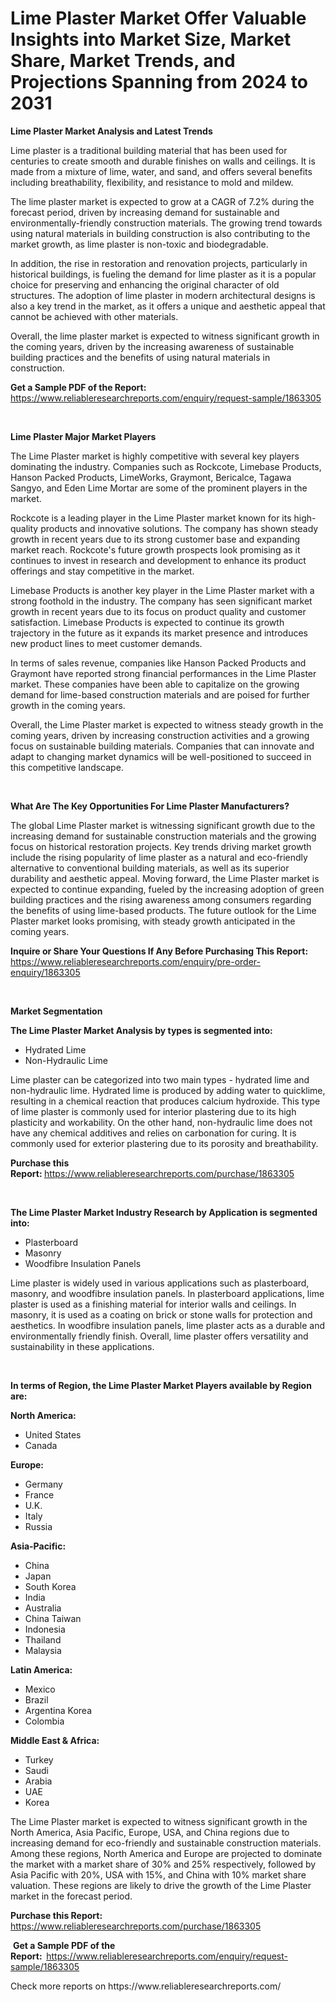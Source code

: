 <p><h1>Lime Plaster Market Offer Valuable Insights into Market Size, Market Share, Market Trends, and Projections Spanning from 2024 to 2031</h1></p><p><strong>Lime Plaster Market Analysis and Latest Trends</strong></p>
<p><p>Lime plaster is a traditional building material that has been used for centuries to create smooth and durable finishes on walls and ceilings. It is made from a mixture of lime, water, and sand, and offers several benefits including breathability, flexibility, and resistance to mold and mildew.</p><p>The lime plaster market is expected to grow at a CAGR of 7.2% during the forecast period, driven by increasing demand for sustainable and environmentally-friendly construction materials. The growing trend towards using natural materials in building construction is also contributing to the market growth, as lime plaster is non-toxic and biodegradable.</p><p>In addition, the rise in restoration and renovation projects, particularly in historical buildings, is fueling the demand for lime plaster as it is a popular choice for preserving and enhancing the original character of old structures. The adoption of lime plaster in modern architectural designs is also a key trend in the market, as it offers a unique and aesthetic appeal that cannot be achieved with other materials.</p><p>Overall, the lime plaster market is expected to witness significant growth in the coming years, driven by the increasing awareness of sustainable building practices and the benefits of using natural materials in construction.</p></p>
<p><strong>Get a Sample PDF of the Report:&nbsp;</strong> <a href="https://www.reliableresearchreports.com/enquiry/request-sample/1863305">https://www.reliableresearchreports.com/enquiry/request-sample/1863305</a></p>
<p>&nbsp;</p>
<p><strong>Lime Plaster Major Market Players</strong></p>
<p><p>The Lime Plaster market is highly competitive with several key players dominating the industry. Companies such as Rockcote, Limebase Products, Hanson Packed Products, LimeWorks, Graymont, Bericalce, Tagawa Sangyo, and Eden Lime Mortar are some of the prominent players in the market.</p><p>Rockcote is a leading player in the Lime Plaster market known for its high-quality products and innovative solutions. The company has shown steady growth in recent years due to its strong customer base and expanding market reach. Rockcote's future growth prospects look promising as it continues to invest in research and development to enhance its product offerings and stay competitive in the market.</p><p>Limebase Products is another key player in the Lime Plaster market with a strong foothold in the industry. The company has seen significant market growth in recent years due to its focus on product quality and customer satisfaction. Limebase Products is expected to continue its growth trajectory in the future as it expands its market presence and introduces new product lines to meet customer demands.</p><p>In terms of sales revenue, companies like Hanson Packed Products and Graymont have reported strong financial performances in the Lime Plaster market. These companies have been able to capitalize on the growing demand for lime-based construction materials and are poised for further growth in the coming years.</p><p>Overall, the Lime Plaster market is expected to witness steady growth in the coming years, driven by increasing construction activities and a growing focus on sustainable building materials. Companies that can innovate and adapt to changing market dynamics will be well-positioned to succeed in this competitive landscape.</p></p>
<p>&nbsp;</p>
<p><strong>What Are The Key Opportunities For Lime Plaster Manufacturers?</strong></p>
<p><p>The global Lime Plaster market is witnessing significant growth due to the increasing demand for sustainable construction materials and the growing focus on historical restoration projects. Key trends driving market growth include the rising popularity of lime plaster as a natural and eco-friendly alternative to conventional building materials, as well as its superior durability and aesthetic appeal. Moving forward, the Lime Plaster market is expected to continue expanding, fueled by the increasing adoption of green building practices and the rising awareness among consumers regarding the benefits of using lime-based products. The future outlook for the Lime Plaster market looks promising, with steady growth anticipated in the coming years.</p></p>
<p><strong>Inquire or Share Your Questions If Any Before Purchasing This Report:</strong> <a href="https://www.reliableresearchreports.com/enquiry/pre-order-enquiry/1863305">https://www.reliableresearchreports.com/enquiry/pre-order-enquiry/1863305</a></p>
<p>&nbsp;</p>
<p><strong>Market Segmentation</strong></p>
<p><strong>The Lime Plaster Market Analysis by types is segmented into:</strong></p>
<p><ul><li>Hydrated Lime</li><li>Non-Hydraulic Lime</li></ul></p>
<p><p>Lime plaster can be categorized into two main types - hydrated lime and non-hydraulic lime. Hydrated lime is produced by adding water to quicklime, resulting in a chemical reaction that produces calcium hydroxide. This type of lime plaster is commonly used for interior plastering due to its high plasticity and workability. On the other hand, non-hydraulic lime does not have any chemical additives and relies on carbonation for curing. It is commonly used for exterior plastering due to its porosity and breathability.</p></p>
<p><strong>Purchase this Report:&nbsp;</strong><a href="https://www.reliableresearchreports.com/purchase/1863305">https://www.reliableresearchreports.com/purchase/1863305</a></p>
<p>&nbsp;</p>
<p><strong>The Lime Plaster Market Industry Research by Application is segmented into:</strong></p>
<p><ul><li>Plasterboard</li><li>Masonry</li><li>Woodfibre Insulation Panels</li></ul></p>
<p><p>Lime plaster is widely used in various applications such as plasterboard, masonry, and woodfibre insulation panels. In plasterboard applications, lime plaster is used as a finishing material for interior walls and ceilings. In masonry, it is used as a coating on brick or stone walls for protection and aesthetics. In woodfibre insulation panels, lime plaster acts as a durable and environmentally friendly finish. Overall, lime plaster offers versatility and sustainability in these applications.</p></p>
<p>&nbsp;</p>
<p><strong>In terms of Region, the Lime Plaster Market Players available by Region are:</strong></p>
<p>
    <p> <strong> North America: </strong>
        <ul>
            <li>United States</li>
            <li>Canada</li>
        </ul>
        </p> 
    <p> <strong> Europe: </strong>
        <ul>
            <li>Germany</li>
            <li>France</li>
            <li>U.K.</li>
            <li>Italy</li>
            <li>Russia</li>
        </ul>
        </p> 
    <p> <strong> Asia-Pacific: </strong>
        <ul>
            <li>China</li>
            <li>Japan</li>
            <li>South Korea</li>
            <li>India</li>
            <li>Australia</li>
            <li>China Taiwan</li>
            <li>Indonesia</li>
            <li>Thailand</li>
            <li>Malaysia</li>
        </ul>
        </p> 
    <p> <strong> Latin America: </strong>
        <ul>
            <li>Mexico</li>
            <li>Brazil</li>
            <li>Argentina Korea</li>
            <li>Colombia</li>
        </ul>
        </p> 
    <p> <strong> Middle East & Africa: </strong>
        <ul>
            <li>Turkey</li>
            <li>Saudi</li>
            <li>Arabia</li>
            <li>UAE</li>
            <li>Korea</li>
        </ul>
    </p>
    </p>
<p><p>The Lime Plaster market is expected to witness significant growth in the North America, Asia Pacific, Europe, USA, and China regions due to increasing demand for eco-friendly and sustainable construction materials. Among these regions, North America and Europe are projected to dominate the market with a market share of 30% and 25% respectively, followed by Asia Pacific with 20%, USA with 15%, and China with 10% market share valuation. These regions are likely to drive the growth of the Lime Plaster market in the forecast period.</p></p>
<p><strong>Purchase this Report: </strong><a href="https://www.reliableresearchreports.com/purchase/1863305">https://www.reliableresearchreports.com/purchase/1863305</a></p>
<p>&nbsp;<strong>Get a Sample PDF of the Report:&nbsp;&nbsp;</strong><a href="https://www.reliableresearchreports.com/enquiry/request-sample/1863305">https://www.reliableresearchreports.com/enquiry/request-sample/1863305</a></p>
<p><strong></strong></p>
<p>Check more reports on https://www.reliableresearchreports.com/</p>